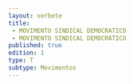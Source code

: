 ```yaml
---
layout: verbete
title:
 - MOVIMENTO SINDICAL DEMOCRATICO
 - MOVIMENTO SINDICAL DEMOCRÁTICO
published: true
edition: 1  
type: T
subtype: Movimentos
---
```


